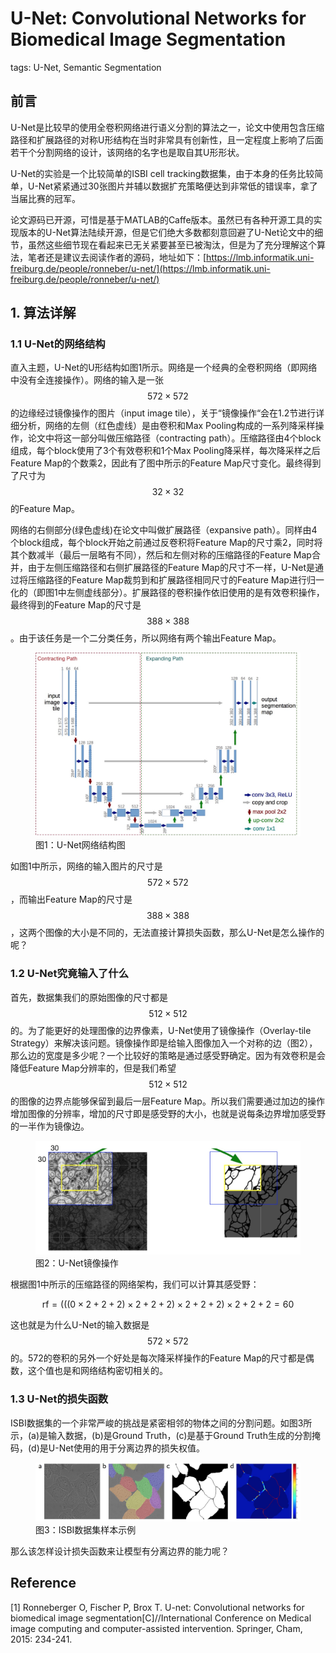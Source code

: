# U-Net: Convolutional Networks for Biomedical Image Segmentation

tags: U-Net, Semantic Segmentation

## 前言

U-Net是比较早的使用全卷积网络进行语义分割的算法之一，论文中使用包含压缩路径和扩展路径的对称U形结构在当时非常具有创新性，且一定程度上影响了后面若干个分割网络的设计，该网络的名字也是取自其U形形状。

U-Net的实验是一个比较简单的ISBI cell tracking数据集，由于本身的任务比较简单，U-Net紧紧通过30张图片并辅以数据扩充策略便达到非常低的错误率，拿了当届比赛的冠军。

论文源码已开源，可惜是基于MATLAB的Caffe版本。虽然已有各种开源工具的实现版本的U-Net算法陆续开源，但是它们绝大多数都刻意回避了U-Net论文中的细节，虽然这些细节现在看起来已无关紧要甚至已被淘汰，但是为了充分理解这个算法，笔者还是建议去阅读作者的源码，地址如下：[https://lmb.informatik.uni-freiburg.de/people/ronneber/u-net/](https://lmb.informatik.uni-freiburg.de/people/ronneber/u-net/)

## 1. 算法详解

### 1.1 U-Net的网络结构

直入主题，U-Net的U形结构如图1所示。网络是一个经典的全卷积网络（即网络中没有全连接操作）。网络的输入是一张$$572\times572$$的边缘经过镜像操作的图片（input image tile），关于“镜像操作“会在1.2节进行详细分析，网络的左侧（红色虚线）是由卷积和Max Pooling构成的一系列降采样操作，论文中将这一部分叫做压缩路径（contracting path）。压缩路径由4个block组成，每个block使用了3个有效卷积和1个Max Pooling降采样，每次降采样之后Feature Map的个数乘2，因此有了图中所示的Feature Map尺寸变化。最终得到了尺寸为$$32\times32$$的Feature Map。

网络的右侧部分\(绿色虚线\)在论文中叫做扩展路径（expansive path）。同样由4个block组成，每个block开始之前通过反卷积将Feature Map的尺寸乘2，同时将其个数减半（最后一层略有不同），然后和左侧对称的压缩路径的Feature Map合并，由于左侧压缩路径和右侧扩展路径的Feature Map的尺寸不一样，U-Net是通过将压缩路径的Feature Map裁剪到和扩展路径相同尺寸的Feature Map进行归一化的（即图1中左侧虚线部分）。扩展路径的卷积操作依旧使用的是有效卷积操作，最终得到的Feature Map的尺寸是$$388\times388$$。由于该任务是一个二分类任务，所以网络有两个输出Feature Map。

<figure>
<img src="/assets/U-Net_1.png" alt="图1：U-Net网络结构图" />
<figcaption>图1：U-Net网络结构图</figcaption>
</figure>

如图1中所示，网络的输入图片的尺寸是$$572\times572$$，而输出Feature Map的尺寸是$$388\times388$$，这两个图像的大小是不同的，无法直接计算损失函数，那么U-Net是怎么操作的呢？

### 1.2 U-Net究竟输入了什么

首先，数据集我们的原始图像的尺寸都是$$512\times512$$的。为了能更好的处理图像的边界像素，U-Net使用了镜像操作（Overlay-tile Strategy）来解决该问题。镜像操作即是给输入图像加入一个对称的边（图2），那么边的宽度是多少呢？一个比较好的策略是通过感受野确定。因为有效卷积是会降低Feature Map分辨率的，但是我们希望$$512\times512$$的图像的边界点能够保留到最后一层Feature Map。所以我们需要通过加边的操作增加图像的分辨率，增加的尺寸即是感受野的大小，也就是说每条边界增加感受野的一半作为镜像边。

<figure>
<img src="/assets/U-Net_2.png" alt="图1：U-Net镜像操作" />
<figcaption>图2：U-Net镜像操作</figcaption>
</figure>

根据图1中所示的压缩路径的网络架构，我们可以计算其感受野：

$$
\text{rf} = (((0 \times2 +2 +2)\times2 +2 +2)\times2 +2 +2)\times2 +2 +2 = 60
$$

这也就是为什么U-Net的输入数据是$$572\times572$$的。572的卷积的另外一个好处是每次降采样操作的Feature Map的尺寸都是偶数，这个值也是和网络结构密切相关的。

### 1.3 U-Net的损失函数

ISBI数据集的一个非常严峻的挑战是紧密相邻的物体之间的分割问题。如图3所示，(a)是输入数据，(b)是Ground Truth，(c)是基于Ground Truth生成的分割掩码，(d)是U-Net使用的用于分离边界的损失权值。

<figure>
<img src="/assets/U-Net_3.png" alt="图3：ISBI数据集样本示例" />
<figcaption>图3：ISBI数据集样本示例</figcaption>
</figure>



那么该怎样设计损失函数来让模型有分离边界的能力呢？

## Reference

\[1\] Ronneberger O, Fischer P, Brox T. U-net: Convolutional networks for biomedical image segmentation\[C\]//International Conference on Medical image computing and computer-assisted intervention. Springer, Cham, 2015: 234-241.

